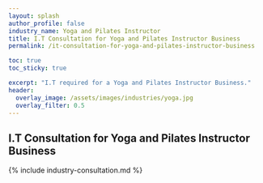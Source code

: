 ```yaml
---
layout: splash 
author_profile: false 
industry_name: Yoga and Pilates Instructor
title: I.T Consultation for Yoga and Pilates Instructor Business
permalink: /it-consultation-for-yoga-and-pilates-instructor-business

toc: true
toc_sticky: true

excerpt: "I.T required for a Yoga and Pilates Instructor Business."
header:
  overlay_image: /assets/images/industries/yoga.jpg
  overlay_filter: 0.5 
---
```


## I.T Consultation for Yoga and Pilates Instructor Business

{% include industry-consultation.md %}
